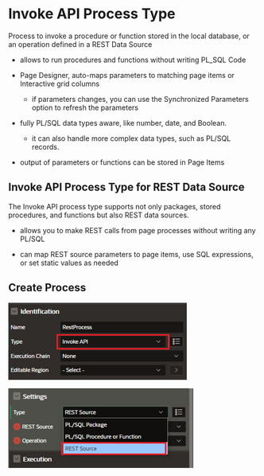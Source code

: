 # Invoke API Process Type

Process to invoke a procedure or function stored in the local database, or an operation defined in a REST Data Source

- allows to run procedures and functions without writing PL_SQL Code

- Page Designer, auto-maps parameters to matching page items or Interactive grid columns

  - if parameters changes, you can use the Synchronized Parameters option to refresh the parameters

- fully PL/SQL data types aware, like number, date, and Boolean.

  - it can also handle more complex data types, such as PL/SQL records.

- output of parameters or functions can be stored in Page Items

## Invoke API Process Type for REST Data Source

The Invoke API process type supports not only packages, stored procedures, and functions but also REST data sources.

- allows you to make REST calls from page processes without writing any PL/SQL

- can map REST source parameters to page items, use SQL expressions, or set static values as needed

## Create Process

![Create Process Invoke API](images/invoke_api_identification.png)

![Create Process Invoke API Settings](images/invoke_api_settings.png)

